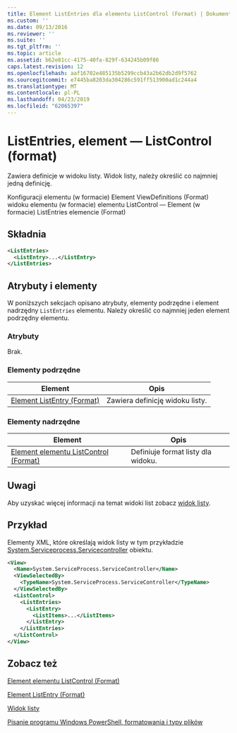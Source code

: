 ```yaml
---
title: Element ListEntries dla elementu ListControl (Format) | Dokumentacja firmy Microsoft
ms.custom: ''
ms.date: 09/13/2016
ms.reviewer: ''
ms.suite: ''
ms.tgt_pltfrm: ''
ms.topic: article
ms.assetid: b62e81cc-4175-40fa-829f-634245b09f86
caps.latest.revision: 12
ms.openlocfilehash: aaf16702e485135b5299ccb43a2b62db2d9f5762
ms.sourcegitcommit: e7445ba8203da304286c591ff513900ad1c244a4
ms.translationtype: MT
ms.contentlocale: pl-PL
ms.lasthandoff: 04/23/2019
ms.locfileid: "62065397"
---
```

# <a name="listentries-element-for-listcontrol-format"></a>ListEntries, element — ListControl (format)

Zawiera definicje w widoku listy. Widok listy, należy określić co najmniej jedną definicję.

Konfiguracji elementu (w formacie) Element ViewDefinitions (Format) widoku elementu (w formacie) elementu ListControl — Element (w formacie) ListEntries elemencie (Format)

## <a name="syntax"></a>Składnia

```xml
<ListEntries>
  <ListEntry>...</ListEntry>
</ListEntries>
```

## <a name="attributes-and-elements"></a>Atrybuty i elementy

W poniższych sekcjach opisano atrybuty, elementy podrzędne i element nadrzędny `ListEntries` elementu. Należy określić co najmniej jeden element podrzędny elementu.

### <a name="attributes"></a>Atrybuty

Brak.

### <a name="child-elements"></a>Elementy podrzędne

|Element|Opis|
|-------------|-----------------|
|[Element ListEntry (Format)](./listentry-element-for-listcontrol-format.md)|Zawiera definicję widoku listy.|

### <a name="parent-elements"></a>Elementy nadrzędne

|Element|Opis|
|-------------|-----------------|
|[Element elementu ListControl (Format)](./listcontrol-element-format.md)|Definiuje format listy dla widoku.|

## <a name="remarks"></a>Uwagi

Aby uzyskać więcej informacji na temat widoki list zobacz [widok listy](./creating-a-list-view.md).

## <a name="example"></a>Przykład

Elementy XML, które określają widok listy w tym przykładzie [System.Serviceprocess.Servicecontroller](/dotnet/api/System.ServiceProcess.ServiceController) obiektu.

```xml
<View>
  <Name>System.ServiceProcess.ServiceController</Name>
  <ViewSelectedBy>
    <TypeName>System.ServiceProcess.ServiceController</TypeName>
  </ViewSelectedBy>
  <ListControl>
    <ListEntries>
      <ListEntry>
        <ListItems>...</ListItems>
      </ListEntry>
    </ListEntries>
  </ListControl>
</View>
```

## <a name="see-also"></a>Zobacz też

[Element elementu ListControl (Format)](./listcontrol-element-format.md)

[Element ListEntry (Format)](./listentry-element-for-listcontrol-format.md)

[Widok listy](./creating-a-list-view.md)

[Pisanie programu Windows PowerShell, formatowania i typy plików](./writing-a-powershell-formatting-file.md)
